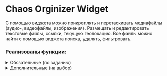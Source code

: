 # Chaos Orginizer Widget
С помощью виджета можно прикреплять и перетаскивать медиафайлы (аудио-, видеофайлы, изображения). Размещать и редактировать текстовые файлы, ссылки, текущую геолокацию. Все файлы можно найти с помощью виджета поиска, удалять, фильтровать. 
### Реализованы функции:
<details>
<summary>Обязательные (по заданию)</summary>

- Ссылки и текстовые сообщения сохраняются на сервере
Ссылки и текстовые сообщения хранятся на сервере. Подробнее про серверную часть ТУТ ССЫЛКА 
- Ссылки (http:// или https://) кликабельны и отображаются, как ссылки в "плитках" и в модальном окне
- Изображения, видео- и аудиофайлы сохраняются на сервере — через Drag & Drop и через иконку загрузки
- Медиа-файлы (изображения, видео-, аудиофайлы) скачиваются на компьютер пользователя|
- Осуществлена ленивая подгрузка изображений. Все элементы контейнера с данными отображаются при скролл
Подрузка реализована с помощью баузерного API - Intersection Observer. 
Если элемент находится в "зоне видимости" - он видим, если нет - скрыт.
</details>
<details>
<summary>Дополнительные (на выбор)</summary>

- Виджет поиска
Виджет не чувствителен к регистру. Отображаются все валидные совпадения.
- Отправка геолокации 
Функция реализована с помощью браузерного API. Если пользователь запрещает доступ - выводится соответствующая ошибка в интерфейсе
- Воспроизведение видео/аудио
Функция реализована с помощью API браузера
- Просмотр вложений по категориям (all, audio, video, text, images)
По клику на соответствующую кнопку выводится количество и сами элементы соответствующего типа
- Поддержка emoji
Функция реализована с помощью [Open Emoji API](https://emoji-api.com/)
</details>


